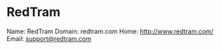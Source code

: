 
# RedTram

Name: RedTram
Domain: redtram.com
Home: http://www.redtram.com/
Email: support@redtram.com
